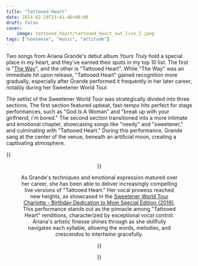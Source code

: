 ```yaml
---
title: "Tattooed Heart"
date: 2024-02-29T23:41:46+08:00
draft: false
cover:
    image: tattooed_heart/tattooed_heart_swt_live_2.jpeg
tags: ["nonsense", "music", "attitude"]
---
```


Two songs from Ariana Grande's debut album *Yours Truly* hold a special place in my heart, and they've earned their spots in my top 10 list. The first is "[The Way](/posts/the_way/)", and the other is "Tattooed Heart". While "The Way" was an immediate hit upon release, "Tattooed Heart" gained recognition more gradually, especially after Grande performed it frequently in her later career, notably during her Sweetener World Tour.

The setlist of the Sweetener World Tour was strategically divided into three sections. The first section featured upbeat, fast-tempo hits perfect for stage performances, such as "God Is A Woman" and "break up with your girlfriend, i'm bored." The second section transitioned into a more intimate and emotional chapter, showcasing songs like "needy" and "sweetener," and culminating with "Tattooed Heart." During this performance, Grande sang at the center of the venue, beneath an artificial moon, creating a captivating atmosphere.

{{<figure align="center" src="/tattooed_heart/tattooed_heart_swt_live_1.jpeg" caption="The stage and lighting aesthetic of the Sweetener World Tour was absolutely breathtaking. The tour masterfully delved into Grande's intimate self, weaving together a tapestry of emotions, from insecurity and obsession (needy) to vexation (breathin) and self-acknowledgment (NASA, successful, etc.). The journey reached its peak with 'Tattooed Heart', a song that beautifully encapsulates the essence of the tour.">}}

As Grande's techniques and emotional expression matured over her career, she has been able to deliver increasingly compelling live versions of "Tattooed Heart." Her vocal prowess reached new heights, as showcased in the [Sweetener World Tour Charlotte - Birthday Dedication to Mom Special Edition (2019)](https://www.youtube.com/watch?v=kLoPyIOFJmA). This performance stands out as the pinnacle among "Tattooed Heart" renditions, characterized by exceptional vocal control. Ariana's artistic finesse shines through as she skillfully navigates each syllable, allowing the words, melodies, and crescendos to intertwine gracefully.

{{<figure align="center" src="/tattooed_heart/tattooed_heart_swt_live_2.jpeg" caption="original lyrics of the song that is really touchy and in my opinion, way better than Taylor Swift's so-called poetic renditions...: kiss me underneath the moonlight, darling let me trace the line on your tattoed heart.">}}
